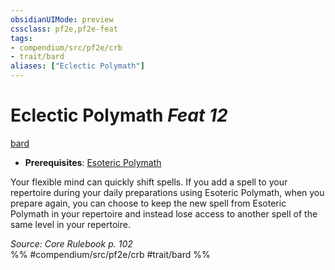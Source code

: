 ```yaml
---
obsidianUIMode: preview
cssclass: pf2e,pf2e-feat
tags:
- compendium/src/pf2e/crb
- trait/bard
aliases: ["Eclectic Polymath"]
---
```

# Eclectic Polymath  *Feat 12*  
[bard](/rules/traits/bard.md)  

- **Prerequisites**: [Esoteric Polymath](/compendium/feats/esoteric-polymath.md)

Your flexible mind can quickly shift spells. If you add a spell to your repertoire during your daily preparations using Esoteric Polymath, when you prepare again, you can choose to keep the new spell from Esoteric Polymath in your repertoire and instead lose access to another spell of the same level in your repertoire.

*Source: Core Rulebook p. 102*  
%% #compendium/src/pf2e/crb #trait/bard %%